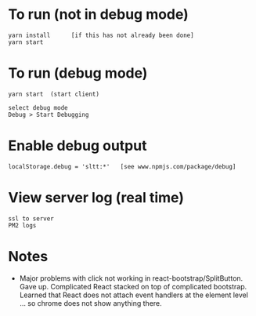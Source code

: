 # To run (not in debug mode)

    yarn install      [if this has not already been done]
    yarn start

# To run (debug mode)

    yarn start  (start client)
    
    select debug mode
    Debug > Start Debugging

# Enable debug output

    localStorage.debug = 'sltt:*'   [see www.npmjs.com/package/debug]

# View server log (real time)

    ssl to server
    PM2 logs

    
# Notes

* Major problems with click not working in react-bootstrap/SplitButton. Gave up. Complicated React stacked on top of complicated bootstrap. Learned that React does not attach event handlers at the element level ... so chrome does not show anything there.